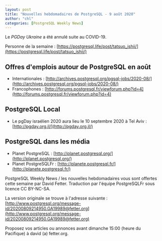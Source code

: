 ```yaml
---
layout: post
title: "Nouvelles hebdomadaires de PostgreSQL - 9 août 2020"
author: "chl"
categories: [PostgreSQL Weekly News]
---
```


Le *PGDay Ukraine* a été annulé suite au COVID-19.

Personne de la semaine : [https://postgresql.life/post/tatsuo_ishii/](https://postgresql.life/post/tatsuo_ishii/)

<!--more-->

## Offres d'emplois autour de PostgreSQL en août

- Internationales : [http://archives.postgresql.org/pgsql-jobs/2020-08/](http://archives.postgresql.org/pgsql-jobs/2020-08/)
- Francophones : [http://forums.postgresql.fr/viewforum.php?id=4](http://forums.postgresql.fr/viewforum.php?id=4)

## PostgreSQL Local

- Le pgDay israélien 2020 aura lieu le 10 septembre 2020 à Tel Aviv :
  [http://pgday.org.il/](http://pgday.org.il/)

## PostgreSQL dans les média

- Planet PostgreSQL : [http://planet.postgresql.org/](http://planet.postgresql.org/)
- Planet PostgreSQLFr : [http://planete.postgresql.fr/](http://planete.postgresql.fr/)

PostgreSQL Weekly News / les nouvelles hebdomadaires vous sont offertes cette semaine par David Fetter. Traduction par l'équipe PostgreSQLFr sous licence CC BY-NC-SA.


La version originale se trouve à l'adresse suivante :
[http://www.postgresql.org/message-id/20200809214950.GA19989@fetter.org](http://www.postgresql.org/message-id/20200809214950.GA19989@fetter.org)

Proposez vos articles ou annonces avant dimanche 15:00 (heure du Pacifique) à david (a) fetter.org.

